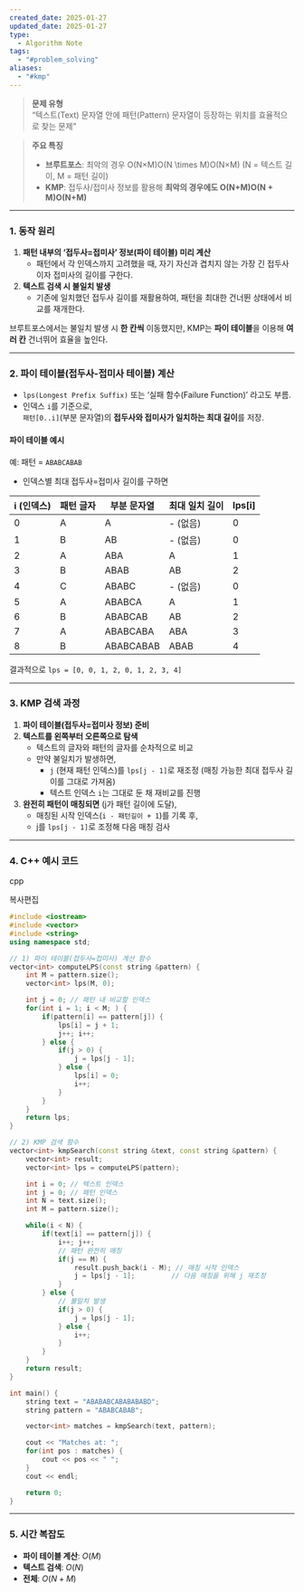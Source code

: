 ```yaml
---
created_date: 2025-01-27
updated_date: 2025-01-27
type:
  - Algorithm Note
tags:
  - "#problem_solving"
aliases:
  - "#kmp"
---
```

> **문제 유형**  
> “텍스트(Text) 문자열 안에 패턴(Pattern) 문자열이 등장하는 위치를 효율적으로 찾는 문제”

> **주요 특징**
> 
> - **브루트포스**: 최악의 경우 O(N×M)O(N \times M)O(N×M) (N = 텍스트 길이, M = 패턴 길이)
> - **KMP**: 접두사/접미사 정보를 활용해 **최악의 경우에도 O(N+M)O(N + M)O(N+M)**

---

### 1. 동작 원리

1. **패턴 내부의 ‘접두사=접미사’ 정보(파이 테이블) 미리 계산**
    - 패턴에서 각 인덱스까지 고려했을 때, 자기 자신과 겹치지 않는 가장 긴 접두사이자 접미사의 길이를 구한다.
2. **텍스트 검색 시 불일치 발생**
    - 기존에 일치했던 접두사 길이를 재활용하여, 패턴을 최대한 건너뛴 상태에서 비교를 재개한다.

브루트포스에서는 불일치 발생 시 **한 칸씩** 이동했지만, KMP는 **파이 테이블**을 이용해 **여러 칸** 건너뛰어 효율을 높인다.

---

### 2. 파이 테이블(접두사-접미사 테이블) 계산

- `lps(Longest Prefix Suffix)` 또는 ‘실패 함수(Failure Function)’ 라고도 부름.
- 인덱스 `i`를 기준으로,  
    `패턴[0..i]`(부분 문자열)의 **접두사와 접미사가 일치하는 최대 길이**를 저장.

#### 파이 테이블 예시

예: 패턴 = `ABABCABAB`

- 인덱스별 최대 접두사=접미사 길이를 구하면

|i (인덱스)|패턴 글자|부분 문자열|최대 일치 길이|lps[i]|
|---|---|---|---|---|
|0|A|A|- (없음)|0|
|1|B|AB|- (없음)|0|
|2|A|ABA|A|1|
|3|B|ABAB|AB|2|
|4|C|ABABC|- (없음)|0|
|5|A|ABABCA|A|1|
|6|B|ABABCAB|AB|2|
|7|A|ABABCABA|ABA|3|
|8|B|ABABCABAB|ABAB|4|

결과적으로
`lps = [0, 0, 1, 2, 0, 1, 2, 3, 4]`

---

### 3. KMP 검색 과정

1. **파이 테이블(접두사=접미사 정보) 준비**
2. **텍스트를 왼쪽부터 오른쪽으로 탐색**
    - 텍스트의 글자와 패턴의 글자를 순차적으로 비교
    - 만약 불일치가 발생하면,
        - `j` (현재 패턴 인덱스)를 `lps[j - 1]`로 재조정 (매칭 가능한 최대 접두사 길이를 그대로 가져옴)
        - 텍스트 인덱스 `i`는 그대로 둔 채 재비교를 진행
3. **완전히 패턴이 매칭되면** (j가 패턴 길이에 도달),
    - 매칭된 시작 인덱스(`i - 패턴길이 + 1`)를 기록 후,
    - j를 `lps[j - 1]`로 조정해 다음 매칭 검사

---

### 4. C++ 예시 코드

cpp

복사편집

```cpp
#include <iostream>
#include <vector>
#include <string>
using namespace std;

// 1) 파이 테이블(접두사=접미사) 계산 함수
vector<int> computeLPS(const string &pattern) {
    int M = pattern.size();
    vector<int> lps(M, 0);

    int j = 0; // 패턴 내 비교할 인덱스
    for(int i = 1; i < M; ) {
        if(pattern[i] == pattern[j]) {
            lps[i] = j + 1;
            j++; i++;
        } else {
            if(j > 0) {
                j = lps[j - 1];
            } else {
                lps[i] = 0;
                i++;
            }
        }
    }
    return lps;
}

// 2) KMP 검색 함수
vector<int> kmpSearch(const string &text, const string &pattern) {
    vector<int> result;
    vector<int> lps = computeLPS(pattern);

    int i = 0; // 텍스트 인덱스
    int j = 0; // 패턴 인덱스
    int N = text.size();
    int M = pattern.size();

    while(i < N) {
        if(text[i] == pattern[j]) {
            i++; j++;
            // 패턴 완전히 매칭
            if(j == M) {
                result.push_back(i - M); // 매칭 시작 인덱스
                j = lps[j - 1];         // 다음 매칭을 위해 j 재조정
            }
        } else {
            // 불일치 발생
            if(j > 0) {
                j = lps[j - 1];
            } else {
                i++;
            }
        }
    }
    return result;
}

int main() {
    string text = "ABABABCABABABABD";
    string pattern = "ABABCABAB";

    vector<int> matches = kmpSearch(text, pattern);

    cout << "Matches at: ";
    for(int pos : matches) {
        cout << pos << " ";
    }
    cout << endl;

    return 0;
}

```

---

### 5. 시간 복잡도

- **파이 테이블 계산**: $O(M)$
- **텍스트 검색**: $O(N)$
- **전체**: $O(N+M)$
